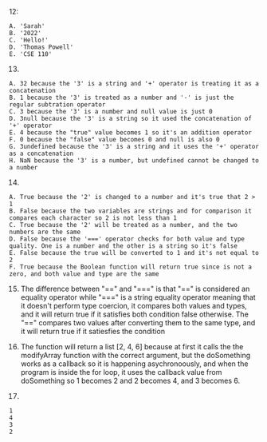 12:

    A. 'Sarah'
    B. '2022'
    C. 'Hello!'
    D. 'Thomas Powell'
    E. 'CSE 110'
13. 

    A. 32 because the '3' is a string and '+' operator is treating it as a concatenation
    B. 1 because the '3' is treated as a number and '-' is just the regular subtration operator
    C. 3 because the '3' is a number and null value is just 0
    D. 3null because the '3' is a string so it used the concatenation of '+' operator
    E. 4 because the "true" value becomes 1 so it's an addition operator
    F. 0 because the "false" value becomes 0 and null is also 0
    G. 3undefined because the '3' is a string and it uses the '+' operator as a concatenation
    H. NaN because the '3' is a number, but undefined cannot be changed to a number
14.
    
    A. True because the '2' is changed to a number and it's true that 2 > 1
    B. False because the two variables are strings and for comparison it compares each character so 2 is not less than 1
    C. True because the '2' will be treated as a number, and the two numbers are the same
    D. False because the '===' operator checks for both value and type quality. One is a number and the other is a string so it's false
    E. False because the true will be converted to 1 and it's not equal to 2
    F. True because the Boolean function will return true since is not a zero, and both value and type are the same

15. The difference between "==" and "===" is that "==" is considered an equality operator while "===" is a string equality operator meaning that it doesn't perform type coercion, it compares both values and types, and it will return true if it satisfies both condition false otherwise. The "==" compares two values after converting them to the same type, and it will return true if it satiesfies the condition

17. The function will return a list [2, 4, 6] because at first it calls the the modifyArray function with the correct argument, but the doSomething works as a callback so it is happening asychronoously, and when the program is inside the for loop, it uses the callback value from doSomething so 1 becomes 2 and 2 becomes 4, and 3 becomes 6.

19. 

    1
    4
    3
    2
    
